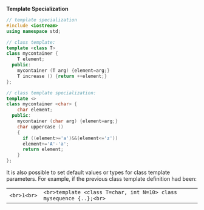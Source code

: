 **Template Specialization**
```c++
// template specialization
#include <iostream>
using namespace std;

// class template:
template <class T>
class mycontainer {
    T element;
  public:
    mycontainer (T arg) {element=arg;}
    T increase () {return ++element;}
};

// class template specialization:
template <>
class mycontainer <char> {
    char element;
  public:
    mycontainer (char arg) {element=arg;}
    char uppercase ()
    {
      if ((element>='a')&&(element<='z'))
      element+='A'-'a';
      return element;
    }
};
```

It is also possible to set default values or types for class template parameters. For example, if the previous class template definition had been:  
  

|   |   |
|---|---|
|```<br>1<br>```|```<br>template <class T=char, int N=10> class mysequence {..};<br>```|
 